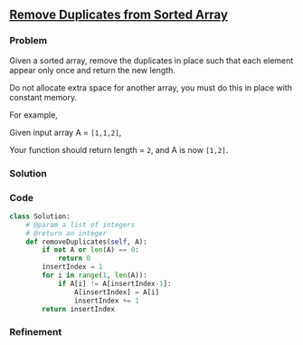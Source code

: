 ## [Remove Duplicates from Sorted Array](https://leetcode.com/problems/remove-duplicates-from-sorted-array/    )

### Problem

Given a sorted array, remove the duplicates in place such that each element appear only once and return the new length.

Do not allocate extra space for another array, you must do this in place with constant memory.

For example,

Given input array A = `[1,1,2]`,

Your function should return length = `2`, and A is now `[1,2]`.

### Solution


### Code

``` Python
class Solution:
    # @param a list of integers
    # @return an integer
    def removeDuplicates(self, A):
        if not A or len(A) == 0:
            return 0
        insertIndex = 1
        for i in range(1, len(A)):
            if A[i] != A[insertIndex-1]:
                A[insertIndex] = A[i]
                insertIndex += 1
        return insertIndex
```

### Refinement
